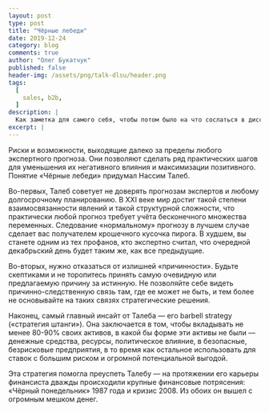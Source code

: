 ```yaml
---
layout: post
type: post
title: "Чёрные лебеди"
date: 2019-12-24
category: blog
comments: true
author: "Олег Букатчук"
published: false
header-img: /assets/png/talk-dlsu/header.png
tags:
  [
    sales, b2b,
  ]
description: |
  Как заметка для самого себя, чтобы потом было на что сослаться в дисскусиях.
excerpt: |
---
```


Риски и возможности, выходящие далеко за пределы любого экспертного прогноза. Они позволяют сделать ряд практических шагов для уменьшения их негативного влияния и максимизации позитивного. Понятие «Чёрные лебеди» придумал Нассим Талеб.

Во-первых, Талеб советует не доверять прогнозам экспертов и любому долгосрочному планированию. В XXI веке мир достиг такой степени взаимосвязанности явлений и такой структурной сложности, что практически любой прогноз требует учёта бесконечного множества переменных. Следование «нормальному» прогнозу в лучшем случае сделает вас получателем крошечного кусочка пирога. В худшем, вы станете одним из тех профанов, кто экспертно считал, что очередной декабрьский день будет таким же, как все предыдущие.

Во-вторых, нужно отказаться от излишней «причинности». Будьте скептиками и не торопитесь принять самую очевидную или предлагаемую причину за истинную. Не позволяйте себе видеть причинно-следственную связь там, где ее может не быть, и тем более не основывайте на таких связях стратегические решения.

Наконец, самый главный инсайт от Талеба — его barbell strategy («стратегия штанги»). Она заключается в том, чтобы вкладывать не менее 80-90% своих активов, в какой бы форме эти активы не были — денежные средства, ресурсы, политическое влияние, в безопасные, безрисковые предприятия, в то время как остальное использовать для ставок с большим риском и огромной потенциальной выгодой.

Эта стратегия помогла преуспеть Талебу — на протяжении его карьеры финансиста дважды происходили крупные финансовые потрясения: «Чёрный понедельник» 1987 года и кризис 2008. Из обоих он вышел с огромным мешком денег.
